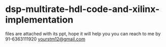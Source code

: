 # dsp-multirate-hdl-code-and-xilinx-implementation
files are attached with its ppt, hope it will help you
you can reach to me by 91-6363111920 yourstm12@gmail.com
